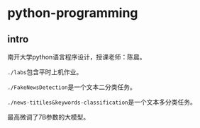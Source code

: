 # python-programming

## intro

南开大学python语言程序设计，授课老师：陈晨。

`./labs`包含平时上机作业。

`./FakeNewsDetection`是一个文本二分类任务。

`./news-titiles&keywords-classification`是一个文本多分类任务。

最高微调了7B参数的大模型。
